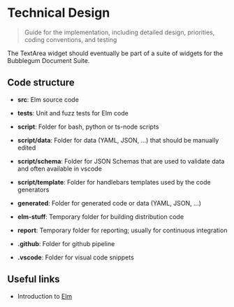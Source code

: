 # Technical Design

> Guide for the implementation, including detailed design, priorities, coding conventions, and testing

The TextArea widget should eventually be part of a suite of widgets for the Bubblegum Document Suite.

## Code structure

 - __src__: Elm source code

 - __tests__: Unit and fuzz tests for Elm code

 - __script__: Folder for bash, python or ts-node scripts

 - __script/data__: Folder for data (YAML, JSON, ...) that should be manually edited

 - __script/schema__: Folder for JSON Schemas that are used to validate data and often available in vscode

 - __script/template__: Folder for handlebars templates used by the code generators

 - __generated__: Folder for generated code or data (YAML, JSON, ...)

 - __elm-stuff__: Temporary folder for building distribution code

 - __report__: Temporary folder for reporting; usually for continuous integration

 - __.github__: Folder for github pipeline

 - __.vscode__: Folder for visual code snippets

## Useful links

 - Introduction to [Elm](https://guide.elm-lang.org/)